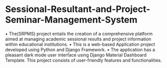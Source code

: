 # Sessional-Resultant-and-Project-Seminar-Management-System
• The(SRPMS) project entails the creation of a comprehensive platform aimed at managing academic sessional results and project information within educational institutions.
• This is a web-based Application project developed using Python and Django Framework. 
• The application has a pleasant dark mode user interface using Django Material Dashboard Template. This project consists of user-friendly features and functionalities.
